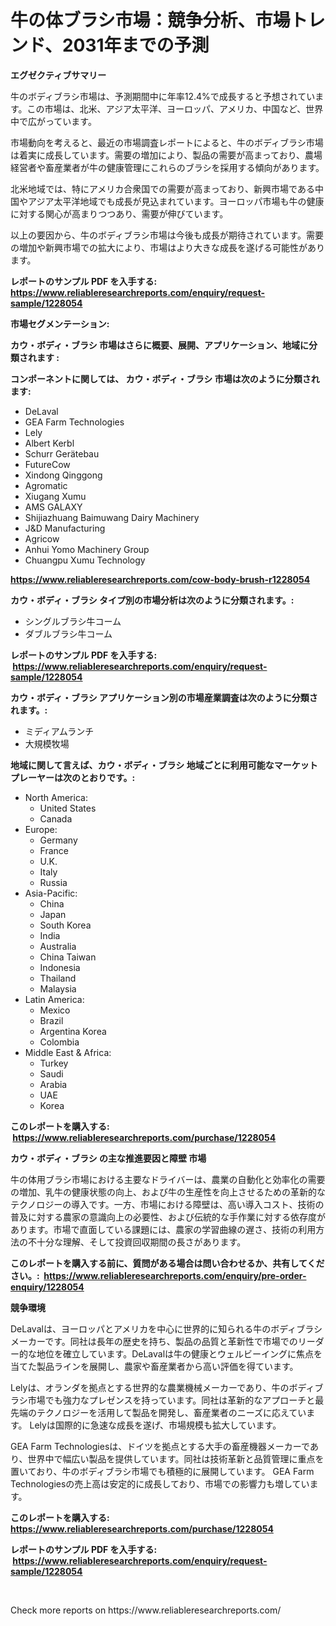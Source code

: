 <p><h1>牛の体ブラシ市場：競争分析、市場トレンド、2031年までの予測</h1></p><p><strong>エグゼクティブサマリー</strong></p>
<p><p>牛のボディブラシ市場は、予測期間中に年率12.4%で成長すると予想されています。この市場は、北米、アジア太平洋、ヨーロッパ、アメリカ、中国など、世界中で広がっています。</p><p>市場動向を考えると、最近の市場調査レポートによると、牛のボディブラシ市場は着実に成長しています。需要の増加により、製品の需要が高まっており、農場経営者や畜産業者が牛の健康管理にこれらのブラシを採用する傾向があります。</p><p>北米地域では、特にアメリカ合衆国での需要が高まっており、新興市場である中国やアジア太平洋地域でも成長が見込まれています。ヨーロッパ市場も牛の健康に対する関心が高まりつつあり、需要が伸びています。</p><p>以上の要因から、牛のボディブラシ市場は今後も成長が期待されています。需要の増加や新興市場での拡大により、市場はより大きな成長を遂げる可能性があります。</p></p>
<p><strong>レポートのサンプル PDF を入手する: <a href="https://www.reliableresearchreports.com/enquiry/request-sample/1228054">https://www.reliableresearchreports.com/enquiry/request-sample/1228054</a></strong></p>
<p><strong>市場セグメンテーション:</strong></p>
<p><strong> カウ・ボディ・ブラシ 市場はさらに概要、展開、アプリケーション、地域に分類されます :</strong></p>
<p><strong>コンポーネントに関しては、 カウ・ボディ・ブラシ 市場は次のように分類されます: &nbsp;</strong></p>
<p><ul><li>DeLaval</li><li>GEA Farm Technologies</li><li>Lely</li><li>Albert Kerbl</li><li>Schurr Gerätebau</li><li>FutureCow</li><li>Xindong Qinggong</li><li>Agromatic</li><li>Xiugang Xumu</li><li>AMS GALAXY</li><li>Shijiazhuang Baimuwang Dairy Machinery</li><li>J&D Manufacturing</li><li>Agricow</li><li>Anhui Yomo Machinery Group</li><li>Chuangpu Xumu Technology</li></ul></p>
<p><strong><a href="https://www.reliableresearchreports.com/cow-body-brush-r1228054">https://www.reliableresearchreports.com/cow-body-brush-r1228054</a></strong></p>
<p><strong> カウ・ボディ・ブラシ タイプ別の市場分析は次のように分類されます。:</strong></p>
<p><ul><li>シングルブラシ牛コーム</li><li>ダブルブラシ牛コーム</li></ul></p>
<p><strong>レポートのサンプル PDF を入手する: &nbsp;<a href="https://www.reliableresearchreports.com/enquiry/request-sample/1228054">https://www.reliableresearchreports.com/enquiry/request-sample/1228054</a></strong></p>
<p><strong> カウ・ボディ・ブラシ アプリケーション別の市場産業調査は次のように分類されます。:</strong></p>
<p><ul><li>ミディアムランチ</li><li>大規模牧場</li></ul></p>
<p><strong>地域に関して言えば、カウ・ボディ・ブラシ 地域ごとに利用可能なマーケットプレーヤーは次のとおりです。:</strong></p>
<p><ul>
    <li>
        North America:
        <ul>
            <li>United States</li>
            <li>Canada</li>
        </ul>
    </li>
    <li>
        Europe:
        <ul>
            <li>Germany</li>
            <li>France</li>
            <li>U.K.</li>
            <li>Italy</li>
            <li>Russia</li>
        </ul>
    </li>
    <li>
        Asia-Pacific:
        <ul>
            <li>China</li>
            <li>Japan</li>
            <li>South Korea</li>
            <li>India</li>
            <li>Australia</li>
            <li>China Taiwan</li>
            <li>Indonesia</li>
            <li>Thailand</li>
            <li>Malaysia</li>
        </ul>
    </li>
    <li>
        Latin America:
        <ul>
            <li>Mexico</li>
            <li>Brazil</li>
            <li>Argentina Korea</li>
            <li>Colombia</li>
        </ul>
    </li>
    <li>
        Middle East & Africa:
        <ul>
            <li>Turkey</li>
            <li>Saudi</li>
            <li>Arabia</li>
            <li>UAE</li>
            <li>Korea</li>
        </ul>
    </li>
    </ul></p>
<p><strong>このレポートを購入する: &nbsp;<a href="https://www.reliableresearchreports.com/purchase/1228054">https://www.reliableresearchreports.com/purchase/1228054</a></strong></p>
<p><strong>カウ・ボディ・ブラシ の主な推進要因と障壁 市場</strong></p>
<p><p>牛の体用ブラシ市場における主要なドライバーは、農業の自動化と効率化の需要の増加、乳牛の健康状態の向上、および牛の生産性を向上させるための革新的なテクノロジーの導入です。一方、市場における障壁は、高い導入コスト、技術の普及に対する農家の意識向上の必要性、および伝統的な手作業に対する依存度があります。市場で直面している課題には、農家の学習曲線の遅さ、技術の利用方法の不十分な理解、そして投資回収期間の長さがあります。</p></p>
<p><strong>このレポートを購入する前に、質問がある場合は問い合わせるか、共有してください。:&nbsp; <a href="https://www.reliableresearchreports.com/enquiry/pre-order-enquiry/1228054">https://www.reliableresearchreports.com/enquiry/pre-order-enquiry/1228054</a></strong></p>
<p><strong>競争環境</strong></p>
<p><p>DeLavalは、ヨーロッパとアメリカを中心に世界的に知られる牛のボディブラシメーカーです。同社は長年の歴史を持ち、製品の品質と革新性で市場でのリーダー的な地位を確立しています。DeLavalは牛の健康とウェルビーイングに焦点を当てた製品ラインを展開し、農家や畜産業者から高い評価を得ています。</p><p>Lelyは、オランダを拠点とする世界的な農業機械メーカーであり、牛のボディブラシ市場でも強力なプレゼンスを持っています。同社は革新的なアプローチと最先端のテクノロジーを活用して製品を開発し、畜産業者のニーズに応えています。 Lelyは国際的に急速な成長を遂げ、市場規模も拡大しています。</p><p>GEA Farm Technologiesは、ドイツを拠点とする大手の畜産機器メーカーであり、世界中で幅広い製品を提供しています。同社は技術革新と品質管理に重点を置いており、牛のボディブラシ市場でも積極的に展開しています。 GEA Farm Technologiesの売上高は安定的に成長しており、市場での影響力も増しています。</p></p>
<p><strong>このレポートを購入する: &nbsp; <a href="https://www.reliableresearchreports.com/purchase/1228054">https://www.reliableresearchreports.com/purchase/1228054</a></strong></p>
<p><strong>レポートのサンプル PDF を入手する: &nbsp;<a href="https://www.reliableresearchreports.com/enquiry/request-sample/1228054">https://www.reliableresearchreports.com/enquiry/request-sample/1228054</a></strong><strong></strong></p>
<p>&nbsp;</p>
<p>Check more reports on https://www.reliableresearchreports.com/</p>